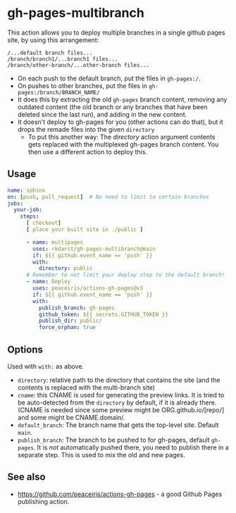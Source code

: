 # gh-pages-multibranch

This action allows you to deploy multiple branches in a single github
pages site, by using this arrangement:

```
/...default branch files...
/branch/branch1/...branch1 files...
/branch/other-branch/...other-branch files...
```

* On each push to the default branch, put the files in ``gh-pages:/``.
* On pushes to other branches, put the files in
  ``gh-pages:/branch/BRANCH_NAME/``
* It does this by extracting the old ``gh-pages`` branch content,
  removing any outdated content (the old branch or any branches that
  have been deleted since the last run), and adding in the new
  content.
* It doesn't deploy to gh-pages for you (other actions can do that),
  but it drops the remade files into the given ``directory``
  * To put this another way: The *directory* action argument contents gets
    replaced with the multiplexed gh-pages branch content.  You then
    use a different action to deploy this.

## Usage

```yaml
name: sphinx
on: [push, pull_request]  # No need to limit to certain branches
jobs:
  your-job:
    steps:
      [ checkout]
      [ place your built site in ./public ]

      - name: multipages
        uses: rkdarst/gh-pages-multibranch@main
        if: ${{ github.event_name == 'push' }}
        with:
          directory: public
      # Remember to not limit your deploy step to the default branch!
      - name: Deploy
        uses: peaceiris/actions-gh-pages@v3
        if: ${{ github.event_name == 'push' }}
        with:
          publish_branch: gh-pages
          github_token: ${{ secrets.GITHUB_TOKEN }}
          publish_dir: public/
          force_orphan: true
```

## Options

Used with `with:` as above.

* `directory`: relative path to the directory that contains the site
  (and the contents is replaced with the multi-branch site)
* `cname`: this CNAME is used for generating the preview links.  It is
  tried to be auto-detected from the `directory` by default, if it is
  already there.  (CNAME is needed since some preview might be
  ORG.github.io/[repo/] and some might be CNAME.domain/.
* `default_branch`: The branch name that gets the top-level site.
  Default `main`.
* `publish_branch`: The branch to be pushed to for gh-pages, default
  `gh-pages`.  It is *not* automatically pushed there, you need to
  publish there in a separate step.  This is used to mix the old and
  new pages.

## See also

* https://github.com/peaceiris/actions-gh-pages - a good Github Pages
  publishing action.
